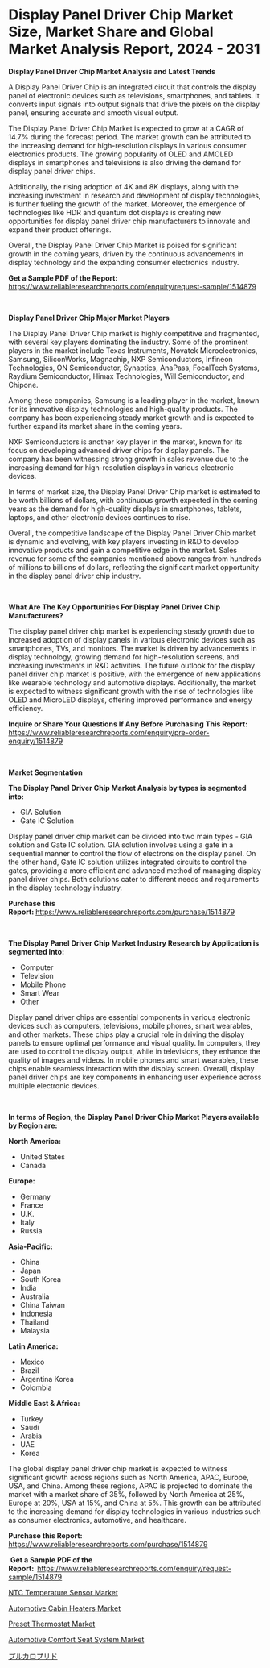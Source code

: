 <p><h1>Display Panel Driver Chip Market Size, Market Share and Global Market Analysis Report, 2024 - 2031</h1></p><p><strong>Display Panel Driver Chip Market Analysis and Latest Trends</strong></p>
<p><p>A Display Panel Driver Chip is an integrated circuit that controls the display panel of electronic devices such as televisions, smartphones, and tablets. It converts input signals into output signals that drive the pixels on the display panel, ensuring accurate and smooth visual output.</p><p>The Display Panel Driver Chip Market is expected to grow at a CAGR of 14.7% during the forecast period. The market growth can be attributed to the increasing demand for high-resolution displays in various consumer electronics products. The growing popularity of OLED and AMOLED displays in smartphones and televisions is also driving the demand for display panel driver chips.</p><p>Additionally, the rising adoption of 4K and 8K displays, along with the increasing investment in research and development of display technologies, is further fueling the growth of the market. Moreover, the emergence of technologies like HDR and quantum dot displays is creating new opportunities for display panel driver chip manufacturers to innovate and expand their product offerings.</p><p>Overall, the Display Panel Driver Chip Market is poised for significant growth in the coming years, driven by the continuous advancements in display technology and the expanding consumer electronics industry.</p></p>
<p><strong>Get a Sample PDF of the Report:&nbsp;</strong> <a href="https://www.reliableresearchreports.com/enquiry/request-sample/1514879">https://www.reliableresearchreports.com/enquiry/request-sample/1514879</a></p>
<p>&nbsp;</p>
<p><strong>Display Panel Driver Chip Major Market Players</strong></p>
<p><p>The Display Panel Driver Chip market is highly competitive and fragmented, with several key players dominating the industry. Some of the prominent players in the market include Texas Instruments, Novatek Microelectronics, Samsung, SiliconWorks, Magnachip, NXP Semiconductors, Infineon Technologies, ON Semiconductor, Synaptics, AnaPass, FocalTech Systems, Raydium Semiconductor, Himax Technologies, Will Semiconductor, and Chipone.</p><p>Among these companies, Samsung is a leading player in the market, known for its innovative display technologies and high-quality products. The company has been experiencing steady market growth and is expected to further expand its market share in the coming years.</p><p>NXP Semiconductors is another key player in the market, known for its focus on developing advanced driver chips for display panels. The company has been witnessing strong growth in sales revenue due to the increasing demand for high-resolution displays in various electronic devices.</p><p>In terms of market size, the Display Panel Driver Chip market is estimated to be worth billions of dollars, with continuous growth expected in the coming years as the demand for high-quality displays in smartphones, tablets, laptops, and other electronic devices continues to rise.</p><p>Overall, the competitive landscape of the Display Panel Driver Chip market is dynamic and evolving, with key players investing in R&D to develop innovative products and gain a competitive edge in the market. Sales revenue for some of the companies mentioned above ranges from hundreds of millions to billions of dollars, reflecting the significant market opportunity in the display panel driver chip industry.</p></p>
<p>&nbsp;</p>
<p><strong>What Are The Key Opportunities For Display Panel Driver Chip Manufacturers?</strong></p>
<p><p>The display panel driver chip market is experiencing steady growth due to increased adoption of display panels in various electronic devices such as smartphones, TVs, and monitors. The market is driven by advancements in display technology, growing demand for high-resolution screens, and increasing investments in R&D activities. The future outlook for the display panel driver chip market is positive, with the emergence of new applications like wearable technology and automotive displays. Additionally, the market is expected to witness significant growth with the rise of technologies like OLED and MicroLED displays, offering improved performance and energy efficiency.</p></p>
<p><strong>Inquire or Share Your Questions If Any Before Purchasing This Report:</strong> <a href="https://www.reliableresearchreports.com/enquiry/pre-order-enquiry/1514879">https://www.reliableresearchreports.com/enquiry/pre-order-enquiry/1514879</a></p>
<p>&nbsp;</p>
<p><strong>Market Segmentation</strong></p>
<p><strong>The Display Panel Driver Chip Market Analysis by types is segmented into:</strong></p>
<p><ul><li>GIA Solution</li><li>Gate IC Solution</li></ul></p>
<p><p>Display panel driver chip market can be divided into two main types - GIA solution and Gate IC solution. GIA solution involves using a gate in a sequential manner to control the flow of electrons on the display panel. On the other hand, Gate IC solution utilizes integrated circuits to control the gates, providing a more efficient and advanced method of managing display panel driver chips. Both solutions cater to different needs and requirements in the display technology industry.</p></p>
<p><strong>Purchase this Report:&nbsp;</strong><a href="https://www.reliableresearchreports.com/purchase/1514879">https://www.reliableresearchreports.com/purchase/1514879</a></p>
<p>&nbsp;</p>
<p><strong>The Display Panel Driver Chip Market Industry Research by Application is segmented into:</strong></p>
<p><ul><li>Computer</li><li>Television</li><li>Mobile Phone</li><li>Smart Wear</li><li>Other</li></ul></p>
<p><p>Display panel driver chips are essential components in various electronic devices such as computers, televisions, mobile phones, smart wearables, and other markets. These chips play a crucial role in driving the display panels to ensure optimal performance and visual quality. In computers, they are used to control the display output, while in televisions, they enhance the quality of images and videos. In mobile phones and smart wearables, these chips enable seamless interaction with the display screen. Overall, display panel driver chips are key components in enhancing user experience across multiple electronic devices.</p></p>
<p>&nbsp;</p>
<p><strong>In terms of Region, the Display Panel Driver Chip Market Players available by Region are:</strong></p>
<p>
    <p> <strong> North America: </strong>
        <ul>
            <li>United States</li>
            <li>Canada</li>
        </ul>
        </p> 
    <p> <strong> Europe: </strong>
        <ul>
            <li>Germany</li>
            <li>France</li>
            <li>U.K.</li>
            <li>Italy</li>
            <li>Russia</li>
        </ul>
        </p> 
    <p> <strong> Asia-Pacific: </strong>
        <ul>
            <li>China</li>
            <li>Japan</li>
            <li>South Korea</li>
            <li>India</li>
            <li>Australia</li>
            <li>China Taiwan</li>
            <li>Indonesia</li>
            <li>Thailand</li>
            <li>Malaysia</li>
        </ul>
        </p> 
    <p> <strong> Latin America: </strong>
        <ul>
            <li>Mexico</li>
            <li>Brazil</li>
            <li>Argentina Korea</li>
            <li>Colombia</li>
        </ul>
        </p> 
    <p> <strong> Middle East & Africa: </strong>
        <ul>
            <li>Turkey</li>
            <li>Saudi</li>
            <li>Arabia</li>
            <li>UAE</li>
            <li>Korea</li>
        </ul>
    </p>
    </p>
<p><p>The global display panel driver chip market is expected to witness significant growth across regions such as North America, APAC, Europe, USA, and China. Among these regions, APAC is projected to dominate the market with a market share of 35%, followed by North America at 25%, Europe at 20%, USA at 15%, and China at 5%. This growth can be attributed to the increasing demand for display technologies in various industries such as consumer electronics, automotive, and healthcare.</p></p>
<p><strong>Purchase this Report: </strong><a href="https://www.reliableresearchreports.com/purchase/1514879">https://www.reliableresearchreports.com/purchase/1514879</a></p>
<p>&nbsp;<strong>Get a Sample PDF of the Report:&nbsp;&nbsp;</strong><a href="https://www.reliableresearchreports.com/enquiry/request-sample/1514879">https://www.reliableresearchreports.com/enquiry/request-sample/1514879</a></p>
<p><strong></strong></p>
<p><p><a href="https://view.publitas.com/reportprime-1/ntc-temperature-sensor-market-with-the-goal-of-estimating-the-market-size-and-future-growth-potential-of-various-market-segments-based-on-component-applications-end-user-and-region/">NTC Temperature Sensor Market</a></p><p><a href="https://bubble-tree-ea4.notion.site/Automotive-Cabin-Heaters-Market-Research-Report-Provides-Critical-Insights-that-can-help-Shape-Busin-260a4ae2e1184f9798b00ce2bf855293">Automotive Cabin Heaters Market</a></p><p><a href="https://view.publitas.com/reportprime-1/preset-thermostat-market-research-report-forecasted-for-period-from-2024-2031-by-market-type-market-application-and-region/">Preset Thermostat Market</a></p><p><a href="https://thundering-castanet-c65.notion.site/Automotive-Comfort-Seat-System-Market-Size-and-Examines-its-Market-Scope-with-a-Primary-Focus-on-G-def4ce0e13534097a94f44bb5c1a2b02">Automotive Comfort Seat System Market</a></p><p><a href="https://medium.com/@pattisullivansparksltcr1lv/%E3%83%97%E3%83%AB%E3%82%AB%E3%83%AD%E3%83%97%E3%83%A9%E3%82%A4%E3%83%89%E5%B8%82%E5%A0%B4%E3%81%AF-%E5%B8%82%E5%A0%B4%E3%82%B7%E3%82%A7%E3%82%A2-%E5%B8%82%E5%A0%B4%E3%83%88%E3%83%AC%E3%83%B3%E3%83%89-%E5%B8%82%E5%A0%B4%E6%88%90%E9%95%B7%E3%81%AB%E9%96%A2%E3%81%99%E3%82%8B%E6%83%85%E5%A0%B1%E3%82%92%E6%8F%90%E4%BE%9B%E3%81%97%E3%81%BE%E3%81%99-c1fdec483321">プルカロプリド</a></p></p>